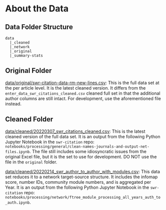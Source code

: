 # About the Data

## Data Folder Structure

```
data
  |_cleaned
  |_network
  |_original
  |_summary-stats
```
## Original Folder

[data/original/swr-citation-data-rm-new-lines.csv](data/original/swr-citation-data-rm-new-lines.csv): This is the full data set at the per article level. It is the latest cleaned version. It differs from the `enter_data_swr_citations_cleaned.csv` cleaned full set in that the additional author columns are still intact. For development, use the aforementioned file instead.

## Cleaned Folder

[data/cleaned/20220307_swr_citations_cleaned.csv](data/cleaned/20220307_swr_citations_cleaned.csv): This is the latest cleaned version of the full data set. It is an output from the following Python Jupyter Notebook in the `swr-citation` repo: `notebooks/processing/general/clean-names-journals-and-output-net-files.ipynb`. The file still includes some idiosyncratic issues from the original Excel file, but it is the set to use for development. DO NOT use the file in the `original` folder.

[data/cleaned/20220214_swr_author_to_author_with_modules.csv](data/cleaned/20220214_swr_author_to_author_with_modules.csv): This data set reduces it to a network target-source structure. It includes the infomap score, number IDs, community module numbers, and is aggregated per Year. It is an output from the following Python Jupyter Notebook in the `swr-citation` repo: `notebooks/processing/network/ftree_module_processing_all_years_auth_to_auth.ipynb`.
